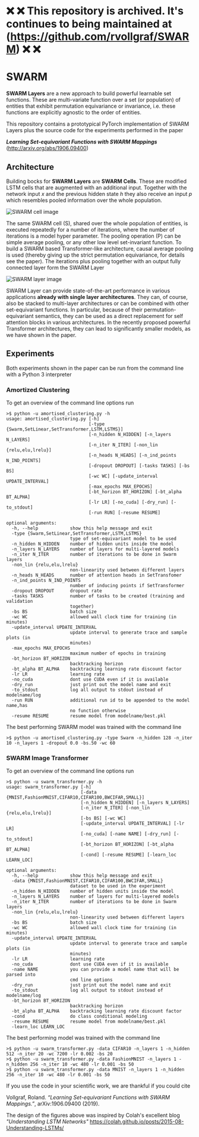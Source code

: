 # ❌ ❌ This repository is archived. It's continues to being maintained at (https://github.com/rvollgraf/SWARM) ❌ ❌

SWARM
=====

**SWARM Layers** are a new approach to build powerful learnable set functions. These are multi-variate function over a set (or population) of entities that exhibit permutation equivariance or invariance, i.e. these functions are explicitly agnostic to the order of entities.

This repository contains a prototypical PyTorch implementation of SWARM Layers plus the source code for the experiments performed in the paper

***Learning Set-equivariant Functions with SWARM Mappings*** (<http://arxiv.org/abs/1906.09400>)


## Architecture
Building bocks for **SWARM Layers** are **SWARM Cells**. These are modified LSTM cells that are augmented with an additional input. Together with the network input *x* and the previous hidden state *h* they also receive an input *p* which resembles pooled information over the whole population. 

![SWARM cell image](https://github.com/zalandoresearch/SWARM/raw/master/swarm_cell.png "SWARM cell")

The same SWARM cell (S), shared over the whole population of entities, is executed repeatedly for a number of iterations, where the number of iterations is a model hyper parameter. The pooling operation (P) can be simple average pooling, or any other low level set-invariant function. To build a SWARM based Transformer-like architecture, causal average pooling is used (thereby giving up the strict permutation equivariance, for details see the paper). The iterations plus pooling together with an output fully connected layer form the SWARM Layer

![SWARM layer image](https://github.com/zalandoresearch/SWARM/raw/master/swarm.png "SWARM layer")

SWARM Layer can provide state-of-the-art performance in various applications **already with single layer architectures**. They can, of course, also be stacked to multi-layer architectures or can be combined with other set-equivariant functions. In particular, because of their permutation-equivariant semantics, they can be used as a direct replacement for self attention blocks in various architectures. In the recently proposed powerful Transformer architectures, they can lead to significantly smaller models, as we have shown in the paper.

## Experiments

Both experiments shown in the paper can be run from the command line with a Python 3 interpreter

### Amortized Clustering

To get an overview of the command line options run 

```
>$ python -u amortised_clustering.py -h
usage: amortised_clustering.py [-h]
                               [-type {Swarm,SetLinear,SetTransformer,LSTM,LSTMS}]
                               [-n_hidden N_HIDDEN] [-n_layers N_LAYERS]
                               [-n_iter N_ITER] [-non_lin {relu,elu,lrelu}]
                               [-n_heads N_HEADS] [-n_ind_points N_IND_POINTS]
                               [-dropout DROPOUT] [-tasks TASKS] [-bs BS]
                               [-wc WC] [-update_interval UPDATE_INTERVAL]
                               [-max_epochs MAX_EPOCHS]
                               [-bt_horizon BT_HORIZON] [-bt_alpha BT_ALPHA]
                               [-lr LR] [-no_cuda] [-dry_run] [-to_stdout]
                               [-run RUN] [-resume RESUME]

optional arguments:
  -h, --help            show this help message and exit
  -type {Swarm,SetLinear,SetTransformer,LSTM,LSTMS}
                        type of set-equivariant model to be used
  -n_hidden N_HIDDEN    number of hidden units inside the model
  -n_layers N_LAYERS    number of layers for multi-layered models
  -n_iter N_ITER        number of iterations to be done in Swarm layers
  -non_lin {relu,elu,lrelu}
                        non-linearity used between different layers
  -n_heads N_HEADS      number of attention heads in SetTransfomer
  -n_ind_points N_IND_POINTS
                        number of inducing points if SetTransformer
  -dropout DROPOUT      dropout rate
  -tasks TASKS          number of tasks to be created (training and validation
                        together)
  -bs BS                batch size
  -wc WC                allowed wall clock time for training (in minutes)
  -update_interval UPDATE_INTERVAL
                        update interval to generate trace and sample plots (in
                        minutes)
  -max_epochs MAX_EPOCHS
                        maximum number of epochs in training
  -bt_horizon BT_HORIZON
                        backtracking horizon
  -bt_alpha BT_ALPHA    backtracking learning rate discount factor
  -lr LR                learning rate
  -no_cuda              dont use CUDA even if it is available
  -dry_run              just print out the model name and exit
  -to_stdout            log all output to stdout instead of modelname/log
  -run RUN              additional run id to be appended to the model name,has
                        no function otherwise
  -resume RESUME        resume model from modelname/best.pkl
```

The best performing SWARM model was trained with the command line 

```
>$ python -u amortised_clustering.py -type Swarm -n_hidden 128 -n_iter 10 -n_layers 1 -dropout 0.0 -bs.50 -wc 60
```

### SWARM Image Transformer

To get an overview of the command line options run 

```
>$ python -u swarm_transformer.py -h
usage: swarm_transformer.py [-h]
                            [-data {MNIST,FashionMNIST,CIFAR10,CIFAR100,BWCIFAR,SMALL}]
                            [-n_hidden N_HIDDEN] [-n_layers N_LAYERS]
                            [-n_iter N_ITER] [-non_lin {relu,elu,lrelu}]
                            [-bs BS] [-wc WC]
                            [-update_interval UPDATE_INTERVAL] [-lr LR]
                            [-no_cuda] [-name NAME] [-dry_run] [-to_stdout]
                            [-bt_horizon BT_HORIZON] [-bt_alpha BT_ALPHA]
                            [-cond] [-resume RESUME] [-learn_loc LEARN_LOC]

optional arguments:
  -h, --help            show this help message and exit
  -data {MNIST,FashionMNIST,CIFAR10,CIFAR100,BWCIFAR,SMALL}
                        dataset to be used in the experiment
  -n_hidden N_HIDDEN    number of hidden units inside the model
  -n_layers N_LAYERS    number of layers for multi-layered models
  -n_iter N_ITER        number of iterations to be done in Swarm layers
  -non_lin {relu,elu,lrelu}
                        non-linearity used between different layers
  -bs BS                batch size
  -wc WC                allowed wall clock time for training (in minutes)
  -update_interval UPDATE_INTERVAL
                        update interval to generate trace and sample plots (in
                        minutes)
  -lr LR                learning rate
  -no_cuda              dont use CUDA even if it is available
  -name NAME            you can provide a model name that will be parsed into
                        cmd line options
  -dry_run              just print out the model name and exit
  -to_stdout            log all output to stdout instead of modelname/log
  -bt_horizon BT_HORIZON
                        backtracking horizon
  -bt_alpha BT_ALPHA    backtracking learning rate discount factor
  -cond                 do class conditional modeling
  -resume RESUME        resume model from modelname/best.pkl
  -learn_loc LEARN_LOC
```

The best performing model was trained with the command line 

```
>$ python -u swarm_transformer.py -data CIFAR10 -n_layers 1 -n_hidden 512 -n_iter 20 -wc 7200 -lr 0.002 -bs 20
>$ python -u swarm_transformer.py -data FashionMNIST -n_layers 1 -n_hidden 256 -n_iter 10 -wc 480 -lr 0.001 -bs 50
>$ python -u swarm_transformer.py -data MNIST -n_layers 1 -n_hidden 256 -n_iter 10 -wc 480 -lr 0.001 -bs 50
```



If you use the code in your scientific work, we are thankful if you could cite 

Vollgraf, Roland. *“Learning Set-equivariant Functions with SWARM Mappings.”*, arXiv:1906.09400 (2019).

The design of the figures above was inspired by Colah's excellent blog *"Understanding LSTM Networks"* <https://colah.github.io/posts/2015-08-Understanding-LSTMs/>
